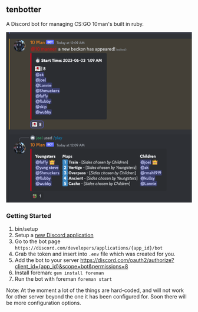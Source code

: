## tenbotter

A Discord bot for managing CS:GO 10man's built in ruby.

![Screenshot of the bot's messages](demo.png)

### Getting Started

1. bin/setup
2. Setup a [new Discord application](https://discord.com/developers/applications)
3. Go to the bot page `https://discord.com/developers/applications/{app_id}/bot`
4. Grab the token and insert into `.env` file which was created for you.
5. Add the bot to your server https://discord.com/oauth2/authorize?client_id={app_id}&scope=bot&permissions=8
6. Install foreman: `gem install foreman`
7. Run the bot with foreman `foreman start`

Note: At the moment a lot of the things are hard-coded, and will not work for other server beyond the one it has been configured for. Soon there will be more configuration options.
